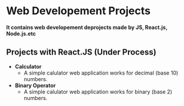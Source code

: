# Web Developement Projects
**It contains web developement deprojects made by JS, React.js, Node.js.etc**
## Projects with React.JS (Under Process)
- **Calculator**
  - A simple calulator web application works for decimal (base 10) numbers.
- **Binary Operator**
  - A simple calulator web application works for binary (base 2) numbers.
